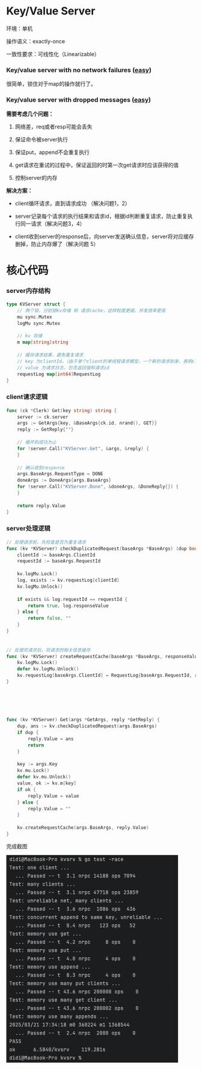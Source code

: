 # Key/Value Server

环境：单机

操作语义：exactly-once

一致性要求：可线性化（Linearizable）

### Key/value server with no network failures ([easy](http://nil.csail.mit.edu/6.5840/2024/labs/guidance.html))

很简单，锁住对于map的操作就行了。

### Key/value server with dropped messages ([easy](http://nil.csail.mit.edu/6.5840/2024/labs/guidance.html))

**需要考虑几个问题：**

1. 网络差，req或者resp可能会丢失

2. 保证命令被server执行

3. 保证put，append不会重复执行

4. get请求在重试的过程中，保证返回的时第一次get请求时应该获得的值

5. 控制server的内存

**解决方案：**

- client循环请求，直到请求成功 （解决问题1，2）

- server记录每个请求的执行结果和请求id，根据id判断重复请求，防止重复执行同一请求（解决问题3，4）

- client收到server的response后，向server发送确认信息，server将对应缓存删掉，防止内存爆了（解决问题 5）

# 核心代码

### server内存结构

```go
type KVServer struct {
    // 两个锁，分别锁kv存储 和 请求cache，这样粒度更细，并发效率更高
    mu sync.Mutex
    logMu sync.Mutex

    // kv 存储
    m map[string]string

    // 缓存请求结果，避免重复请求
    // key 为clientId，（由于单个client的单线程请求模型，一个新的请求到来，表明client已经收到前面的请求的回复
    // value 为请求日志，包含返回值和请求id
    requestLog map[int64]RequestLog
}
```

### client请求逻辑

```go
func (ck *Clerk) Get(key string) string {
    server := ck.server
    args := GetArgs{key, &BaseArgs{ck.id, nrand(), GET}}
    reply := GetReply{""}

    // 循环到成功为止
    for !server.Call("KVServer.Get", &args, &reply) {
    }

    // 确认收到response
    args.BaseArgs.RequestType = DONE
    doneArgs := DoneArgs{args.BaseArgs}
    for !server.Call("KVServer.Done", &doneArgs, &DoneReply{}) {
    }

    return reply.Value
}
```

### server处理逻辑

```go
// 处理请求前，先检查是否为重复请求
func (kv *KVServer) checkDuplicatedRequest(baseArgs *BaseArgs) (dup bool, ans string) {
    clientId := baseArgs.ClientId
    requestId := baseArgs.RequestId

    kv.logMu.Lock()
    log, exists := kv.requestLog[clientId]
    kv.logMu.Unlock()

    if exists && log.requestId == requestId {
        return true, log.responseValue
    } else {
        return false, ""
    }
}


// 处理完请求后，将请求的相关信息缓存
func (kv *KVServer) createRequestCache(baseArgs *BaseArgs, responseValue string) {
    kv.logMu.Lock()
    defer kv.logMu.Unlock()
    kv.requestLog[baseArgs.ClientId] = RequestLog{baseArgs.RequestId, responseValue}
}





func (kv *KVServer) Get(args *GetArgs, reply *GetReply) {
    dup, ans := kv.checkDuplicatedRequest(args.BaseArgs)
    if dup {
        reply.Value = ans
        return
    }

    key := args.Key
    kv.mu.Lock()
    defer kv.mu.Unlock()
    value, ok := kv.m[key]
    if ok {
        reply.Value = value
    } else {
        reply.Value = ""
    }

    kv.createRequestCache(args.BaseArgs, reply.Value)
}
```

完成截图

![](pics/2025-03-21-17-40-31-image.png)
